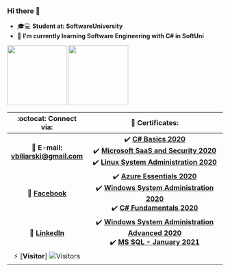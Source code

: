 ### Hi there 👋

<!--
**vebili/vebili** is a ✨ _special_ ✨ repository because its `README.md` (this file) appears on your GitHub profile.

Here are some ideas to get you started:

- 🔭 I’m currently working on ...
- 🌱 I’m currently learning ...
- 👯 I’m looking to collaborate on ...
- 🤔 I’m looking for help with ...
- 💬 Ask me about ...
- 📫 How to reach me: ...
- 😄 Pronouns: ...
- ⚡ Fun fact: ...
-->
- 🎓💻 **Student at: SoftwareUniversity**
- 🌱 **I’m currently learning Software Engineering with C# in SoftUni**

<div>
  <img height="140" align="left" src="https://github-readme-stats.vercel.app/api?username=vebili&count_private=true&true&hide=issues&show_icons=true" />
  <img height="140" src="https://github-readme-stats.vercel.app/api/top-langs/?username=vebili&layout=compact" />
</div>

| :octocat: Connect via: | :scroll: Certificates: |
| :-: | :-: |
| :e-mail: **E-mail:**<br/>**vbiliarski@gmail.com**| :heavy_check_mark: [**C# Basics 2020**](https://softuni.bg/certificates/details/82655/30d4099b)<br/>:heavy_check_mark: [**Microsoft SaaS and Security 2020**](https://softuni.bg/certificates/details/82218/b7c78385)<br/>:heavy_check_mark: [**Linux System Administration 2020**](https://softuni.bg/certificates/details/84022/21a98431)|
| :blue_book: [**Facebook**](https://www.facebook.com/ven.bili.37/)| :heavy_check_mark: [**Azure Essentials 2020**](https://softuni.bg/certificates/details/88809/7a5c6795)<br/>:heavy_check_mark: [**Windows System Administration 2020**](https://softuni.bg/certificates/details/91224/e50fcb28)<br/>:heavy_check_mark: [**C# Fundamentals 2020**](https://softuni.bg/certificates/details/94524/2fdb4a80)|
| 💼 [**LinkedIn**](https://www.linkedin.com/in/ventzislav-biliarsky-373764201/)| :heavy_check_mark: [**Windows System Administration Advanced 2020**](https://softuni.bg/certificates/details/97412/4fbe1fd6)<br/>:heavy_check_mark: [**MS SQL - January 2021**](https://softuni.bg/certificates/details/98051/4cb2c5d2)|
| ⚡ [**Visitor**] <img src="https://hitcounter.pythonanywhere.com/count/tag.svg?url=https%3A%2F%2Fgithub.com%2Fvebili" alt="Visitors">|
